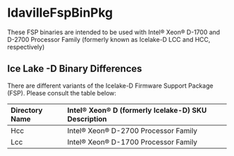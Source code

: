 # IdavilleFspBinPkg
These FSP binaries are intended to be used with Intel® Xeon® D-1700 and D-2700 Processor Family (formerly known as Icelake-D LCC and HCC, respectively)

## Ice Lake -D Binary Differences
There are different variants of the Icelake-D Firmware Support Package (FSP). Please consult the table below:

Directory Name | Intel® Xeon® D (formerly Icelake-D) SKU Description
:------------- | :-------------------------
Hcc            | Intel® Xeon® D-2700 Processor Family
Lcc            | Intel® Xeon® D-1700 Processor Family
